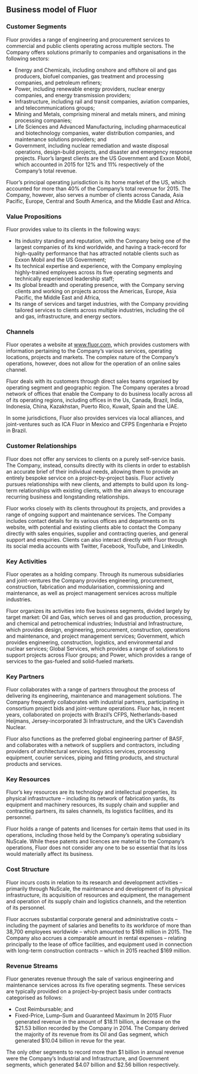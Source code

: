 Business model of Fluor
-----------------------

 ### Customer Segments

 Fluor provides a range of engineering and procurement services to commercial and public clients operating across multiple sectors. The Company offers solutions primarily to companies and organisations in the following sectors:

  * Energy and Chemicals, including onshore and offshore oil and gas producers, biofuel companies, gas treatment and processing companies, and petroleum refiners;
 * Power, including renewable energy providers, nuclear energy companies, and energy transmission providers;
 * Infrastructure, including rail and transit companies, aviation companies, and telecommunications groups;
 * Mining and Metals, comprising mineral and metals miners, and mining processing companies;
 * Life Sciences and Advanced Manufacturing, including pharmaceutical and biotechnology companies, water distribution companies, and maintenance solutions providers; and
 * Government, including nuclear remediation and waste disposal operations, design-build projects, and disaster and emergency response projects.
  Fluor’s largest clients are the US Government and Exxon Mobil, which accounted in 2015 for 12% and 11% respectively of the Company’s total revenue.

 Fluor’s principal operating jurisdiction is its home market of the US, which accounted for more than 40% of the Company’s total revenue for 2015. The Company, however, also serves a number of clients across Canada, Asia Pacific, Europe, Central and South America, and the Middle East and Africa.

 ### Value Propositions

 Fluor provides value to its clients in the following ways:

  * Its industry standing and reputation, with the Company being one of the largest companies of its kind worldwide, and having a track-record for high-quality performance that has attracted notable clients such as Exxon Mobil and the US Government;
 * Its technical expertise and experience, with the Company employing highly-trained employees across its five operating segments and technically experienced leadership staff;
 * Its global breadth and operating presence, with the Company serving clients and working on projects across the Americas, Europe, Asia Pacific, the Middle East and Africa,
 * Its range of services and target industries, with the Company providing tailored services to clients across multiple industries, including the oil and gas, infrastructure, and energy sectors.
  ### Channels

 Fluor operates a website at www.fluor.com, which provides customers with information pertaining to the Company’s various services, operating locations, projects and markets. The complex nature of the Company’s operations, however, does not allow for the operation of an online sales channel.

 Fluor deals with its customers through direct sales teams organised by operating segment and geographic region. The Company operates a broad network of offices that enable the Company to do business locally across all of its operating regions, including offices in the Us, Canada, Brazil, India, Indonesia, China, Kazakhstan, Puerto Rico, Kuwait, Spain and the UAE.

 In some jurisdictions, Fluor also provides services via local alliances, and joint-ventures such as ICA Fluor in Mexico and CFPS Engenharia e Projeto in Brazil.

 ### Customer Relationships

 Fluor does not offer any services to clients on a purely self-service basis. The Company, instead, consults directly with its clients in order to establish an accurate brief of their individual needs, allowing them to provide an entirely bespoke service on a project-by-project basis. Fluor actively pursues relationships with new clients, and attempts to build upon its long-term relationships with existing clients, with the aim always to encourage recurring business and longstanding relationships.

 Fluor works closely with its clients throughout its projects, and provides a range of ongoing support and maintenance services. The Company includes contact details for its various offices and departments on its website, with potential and existing clients able to contact the Company directly with sales enquiries, supplier and contracting queries, and general support and enquiries. Clients can also interact directly with Fluor through its social media accounts with Twitter, Facebook, YouTube, and LinkedIn.

 ### Key Activities

 Fluor operates as a holding company. Through its numerous subsidiaries and joint-ventures the Company provides engineering, procurement, construction, fabrication and modularisation, commissioning and maintenance, as well as project management services across multiple industries.

 Fluor organizes its activities into five business segments, divided largely by target market: Oil and Gas, which serves oil and gas production, processing, and chemical and petrochemical industries; Industrial and Infrastructure, which provides design, engineering, procurement, construction, operations and maintenance, and project management services; Government, which provides engineering, construction, logistics, and environmental and nuclear services; Global Services, which provides a range of solutions to support projects across Fluor groups; and Power, which provides a range of services to the gas-fueled and solid-fueled markets.

 ### Key Partners

 Fluor collaborates with a range of partners throughout the process of delivering its engineering, maintenance and management solutions. The Company frequently collaborates with industrial partners, participating in consortium project bids and joint-venture operations. Fluor has, in recent years, collaborated on projects with Brazil’s CFPS, Netherlands-based Heijmans, Jersey-incorporated 3i Infrastructure, and the UK’s Cavendish Nuclear.

 Fluor also functions as the preferred global engineering partner of BASF, and collaborates with a network of suppliers and contractors, including providers of architectural services, logistics services, processing equipment, courier services, piping and fitting products, and structural products and services.

 ### Key Resources

 Fluor’s key resources are its technology and intellectual properties, its physical infrastructure – including its network of fabrication yards, its equipment and machinery resources, its supply chain and supplier and contracting partners, its sales channels, its logistics facilities, and its personnel.

 Fluor holds a range of patents and licenses for certain items that used in its operations, including those held by the Company’s operating subsidiary NuScale. While these patents and licences are material to the Company’s operations, Fluor does not consider any one to be so essential that its loss would materially affect its business.

 ### Cost Structure

 Fluor incurs costs in relation to its research and development activities – primarily through NuScale, the maintenance and development of its physical infrastructure, its acquisition of resources and equipment, the management and operation of its supply chain and logistics channels, and the retention of its personnel.

 Fluor accrues substantial corporate general and administrative costs – including the payment of salaries and benefits to its workforce of more than 38,700 employees worldwide – which amounted to $168 million in 2015. The Company also accrues a comparable amount in rental expenses – relating principally to the lease of office facilities, and equipment used in connection with long-term construction contracts – which in 2015 reached $169 million.

 ### Revenue Streams

 Fluor generates revenue through the sale of various engineering and maintenance services across its five operating segments. These services are typically provided on a project-by-project basis under contracts categorised as follows:

  * Cost Reimbursable; and
 * Fixed-Price, Lump–Sum and Guaranteed Maximum
  In 2015 Fluor generated revenue in the amount of $18.11 billion, a decrease on the $21.53 billion recorded by the Company in 2014. The Company derived the majority of its revenue from its Oil and Gas segment, which generated $10.04 billion in revue for the year.

 The only other segments to record more than $1 billion in annual revenue were the Company’s Industrial and Infrastructure, and Government segments, which generated $4.07 billion and $2.56 billion respectively.
